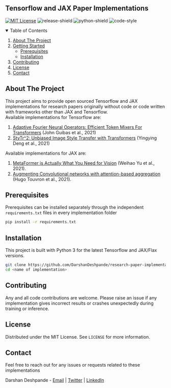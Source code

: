 <h2>Tensorflow and JAX Paper Implementations</h2>

<!-- PROJECT SHIELDS -->
[![MIT License][license-shield]][license-url]
![release-shield]
![python-shield]
![code-style]

<!-- TABLE OF CONTENTS -->
<details open="open">
  <summary>Table of Contents</summary>
  <ol>
    <li>
      <a href="#about-the-project">About The Project</a>
    </li>
    <li>
      <a href="#getting-started">Getting Started</a>
      <ul>
        <li><a href="#prerequisites">Prerequisites</a></li>
        <li><a href="#installation">Installation</a></li>
      </ul>
    </li>
    <li><a href="#contributing">Contributing</a></li>
    <li><a href="#license">License</a></li>
    <li><a href="#contact">Contact</a></li>
  </ol>
</details>



<!-- ABOUT THE PROJECT -->
## About The Project

This project aims to provide open sourced Tensorflow and JAX implementations for research papers originally without code or code written with frameworks other than JAX and Tensorflow.
<br>
Available implementations for Tensorflow are:

1. <a href="https://arxiv.org/abs/2111.13587.pdf">Adaptive Fourier Neural Operators: Efficient Token Mixers For Transformers</a> (John Guibas et al., 2021)
2. <a href="https://arxiv.org/abs/2105.14576v2">StyTr^2: Unbiased Image Style Transfer with Transformers</a> (Yingying Deng et al., 2021)

Available implementations for JAX are:

1. <a href="https://arxiv.org/abs/2111.11418">MetaFormer is Actually What You Need for Vision</a> (Weihao Yu et al., 2021).
2. <a href="https://arxiv.org/abs/2112.13692v1">Augmenting Convolutional networks with attention-based aggregation</a> (Hugo Touvron et al., 2021).

## Prerequisites

Prerequisites can be installed separately through the independent `requirements.txt` files in every implementation folder

```sh
pip install -r requirements.txt
```

## Installation

This project is built with Python 3 for the latest Tensorflow and JAX/Flax versions.

```sh
git clone https://github.com/DarshanDeshpande/research-paper-implementations.git
cd <name of implementation>
```

<!-- CONTRIBUTING -->
## Contributing

Any and all code contributions are welcome. Please raise an issue if any implementation gives incorrect results or crashes unexpectedly during training or inference.
<br>

<!-- LICENSE -->
## License

Distributed under the MIT License. See `LICENSE` for more information.

<!-- CONTACT -->
## Contact
Feel free to reach out for any issues or requests related to these implementations

Darshan Deshpande - [Email](https://mail.google.com/mail/u/0/?view=cm&fs=1&to=darshan1504@gmail.com&tf=1) | [Twitter](https://www.twitter.com/getdarshan) | [LinkedIn](https://www.linkedin.com/in/darshan-deshpande/) 





<!-- MARKDOWN LINKS & IMAGES -->
<!-- https://www.markdownguide.org/basic-syntax/#reference-style-links -->
[license-shield]: https://img.shields.io/badge/LICENSE-MIT-brightgreen?style=for-the-badge
[license-url]: https://github.com/DarshanDeshpande/tf-paper-implementations/blob/master/LICENSE.txt
[python-shield]: https://img.shields.io/badge/PYTHON-3.6+-blue?style=for-the-badge
[release-shield]: https://img.shields.io/badge/Build-Stable-yellow?style=for-the-badge
[code-style]: https://img.shields.io/badge/Code_Style-Black-black?style=for-the-badge
